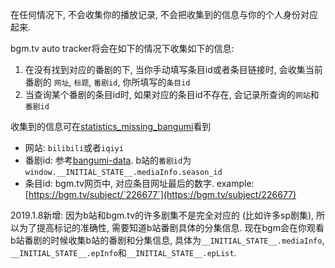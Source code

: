 在任何情况下, 不会收集你的播放记录, 不会把收集到的信息与你的个人身份对应起来.

bgm.tv auto tracker将会在如下的情况下收集如下的信息: 

1. 在没有找到对应的番剧的下, 当你手动填写条目id或者条目链接时, 会收集当前番剧的 `网址`, `标题`, `番剧id`, 你所填写的`条目id`
2. 当查询某个番剧的条目id时, 如果对应的条目id不存在, 会记录所查询的`网站`和`番剧id`

收集到的信息可在[statistics_missing_bangumi](https://bangumi-auto-tracker.trim21.cn/statistics_missing_bangumi)看到

- 网站: `bilibili`或者`iqiyi`
- 番剧id: 参考[bangumi-data](https://github.com/bangumi-data/bangumi-data/blob/master/CONTRIBUTING.md#%E7%AB%99%E7%82%B9-url-%E6%8B%BC%E6%8E%A5). b站的`番剧id`为`window.__INITIAL_STATE__.mediaInfo.season_id`
- 条目id: bgm.tv网页中, 对应条目网址最后的数字. example: [https://bgm.tv/subject/`226677`](https://bgm.tv/subject/226677)


2019.1.8新增:
因为b站和bgm.tv的许多剧集不是完全对应的 (比如许多sp剧集), 所以为了提高标记的准确性, 需要知道b站番剧具体的分集信息.
现在bgm会在你观看b站番剧的时候收集b站的番剧和分集信息, 具体为`__INITIAL_STATE__.mediaInfo`, `__INITIAL_STATE__.epInfo`和`__INITIAL_STATE__.epList`.
